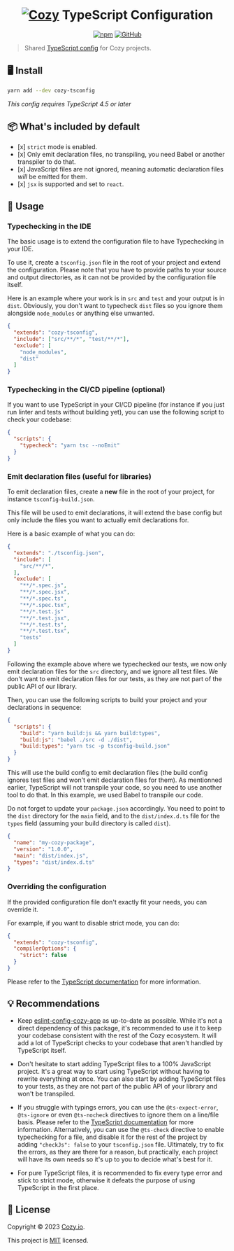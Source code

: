 <h1 align="center"><a href="https://cozy.io/"><img alt="Cozy" src="https://cozy.io/fr/images/cozy-logo-name-horizontal-blue.svg"></a>&nbsp;TypeScript Configuration</h1>

<p align="center">
  <a href="https://www.npmjs.com/package/cozy-tsconfig" target="_blank"><img alt="npm" src="https://img.shields.io/npm/v/cozy-tsconfig"></a>
  <a href="https://github.com/cozy/cozy-libs/blob/feat--Add-cozy-tsconfig-lib/LICENSE"><img alt="GitHub" src="https://img.shields.io/github/license/cozy/cozy-libs"></a>
</p>

> Shared [TypeScript config](https://www.typescriptlang.org/docs/handbook/tsconfig-json.html) for Cozy projects.

## 🖥️ Install

```sh
yarn add --dev cozy-tsconfig
```

*This config requires TypeScript 4.5 or later*

## 📦 What's included by default

- \[x] `strict` mode is enabled.
- \[x] Only emit declaration files, no transpiling, you need Babel or another transpiler to do that.
- \[x] JavaScript files are not ignored, meaning automatic declaration files *will* be emitted for them.
- \[x] `jsx` is supported and set to `react`.

## 🚀 Usage

### Typechecking in the IDE

The basic usage is to extend the configuration file to have Typechecking in your IDE.<br/>

To use it, create a `tsconfig.json` file in the root of your project and extend the configuration. Please note that you have to provide paths to your source and output directories, as it can not be provided by the configuration file itself.<br/>

Here is an example where your work is in `src` and `test` and your output is in `dist`.
Obviously, you don't want to typecheck `dist` files so you ignore them alongside `node_modules` or anything else unwanted.

```json
{
  "extends": "cozy-tsconfig",
  "include": ["src/**/*", "test/**/*"],
  "exclude": [
    "node_modules",
    "dist"
  ]
}
```

### Typechecking in the CI/CD pipeline (optional)

If you want to use TypeScript in your CI/CD pipeline (for instance if you just run linter and tests without building yet), you can use the following script to check your codebase:

```json
{
  "scripts": {
    "typecheck": "yarn tsc --noEmit"
  }
}
```

### Emit declaration files (useful for libraries)

To emit declaration files, create a **new** file in the root of your project, for instance `tsconfig-build.json`.<br/>

This file will be used to emit declarations, it will extend the base config but only include the files you want to actually emit declarations for.<br/>

Here is a basic example of what you can do:

```json
{
  "extends": "./tsconfig.json",
  "include": [
    "src/**/*",
  ],
  "exclude": [
    "**/*.spec.js",
    "**/*.spec.jsx",
    "**/*.spec.ts",
    "**/*.spec.tsx",
    "**/*.test.js"
    "**/*.test.jsx",
    "**/*.test.ts",
    "**/*.test.tsx",
    "tests"
  ]
}
```

Following the example above where we typechecked our tests, we now only emit declaration files for the `src` directory, and we ignore all test files. We don't want to emit declaration files for our tests, as they are not part of the public API of our library.<br/>

Then, you can use the following scripts to build your project and your declarations in sequence:

```json
{
  "scripts": {
    "build": "yarn build:js && yarn build:types",
    "build:js": "babel ./src -d ./dist",
    "build:types": "yarn tsc -p tsconfig-build.json"
  }
}
```

This will use the build config to emit declaration files (the build config ignores test files and won't emit declaration files for them). As mentionned earlier, TypeScript will not transpile your code, so you need to use another tool to do that. In this example, we used Babel to transpile our code.<br/>

Do not forget to update your `package.json` accordingly. You need to point to the `dist` directory for the `main` field, and to the `dist/index.d.ts` file for the `types` field (assuming your build directory is called `dist`).

```json
{
  "name": "my-cozy-package",
  "version": "1.0.0",
  "main": "dist/index.js",
  "types": "dist/index.d.ts"
}
```

### Overriding the configuration

If the provided configuration file don't exactly fit your needs, you can override it.<br/>

For example, if you want to disable strict mode, you can do:

```json
{
  "extends": "cozy-tsconfig",
  "compilerOptions": {
    "strict": false
  }
}
```

Please refer to the [TypeScript documentation](https://www.typescriptlang.org/docs/handbook/tsconfig-json.html) for more information.

## 💡 Recommendations

- Keep [eslint-config-cozy-app](https://github.com/cozy/cozy-libs/blob/master/packages/eslint-config-cozy-app/README.md) as up-to-date as possible. While it's not a direct dependency of this package, it's recommended to use it to keep your codebase consistent with the rest of the Cozy ecosystem. It will add a lot of TypeScript checks to your codebase that aren't handled by TypeScript itself.

- Don't hesitate to start adding TypeScript files to a 100% JavaScript project. It's a great way to start using TypeScript without having to rewrite everything at once. You can also start by adding TypeScript files to your tests, as they are not part of the public API of your library and won't be transpiled.

- If you struggle with typings errors, you can use the `@ts-expect-error`, `@ts-ignore` or even `@ts-nocheck` directives to ignore them on a line/file basis. Please refer to the [TypeScript documentation](https://www.typescriptlang.org/docs/handbook/release-notes/typescript-3-9.html#-ts-expect-error-comments) for more information. Alternatively, you can use the `@ts-check` directive to enable typechecking for a file, and disable it for the rest of the project by adding `"checkJs": false` to your `tsconfig.json` file. Ultimately, try to fix the errors, as they are there for a reason, but practically, each project will have its own needs so it's up to you to decide what's best for it.

- For pure TypeScript files, it is recommended to fix every type error and stick to strict mode, otherwise it defeats the purpose of using TypeScript in the first place.

## 📝 License

Copyright © 2023 [Cozy.io](https://cozy.io/).<br/>

This project is [MIT](https://github.com/cozy/cozy-libs/blob/feat--Add-cozy-tsconfig-lib/packages/cozy-tsconfig/readme.md) licensed.
